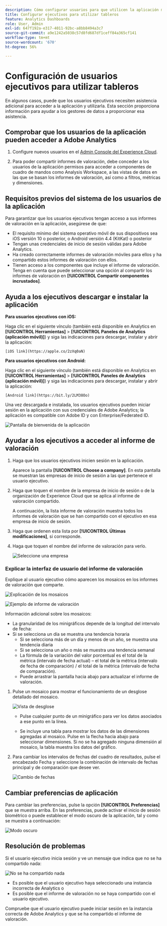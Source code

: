 ```yaml
---
description: Cómo configurar usuarios para que utilicen la aplicación móvil de Analytics
title: Configurar ejecutivos para utilizar tableros
feature: Analytics Dashboards
role: User, Admin
exl-id: 647f192a-e317-4011-92bc-a8bb8494a3c7
source-git-commit: a9e1242a5038c57d8fd687df1ceff84a365cf141
workflow-type: tm+mt
source-wordcount: '670'
ht-degree: 56%

---
```


# Configuración de usuarios ejecutivos para utilizar tableros

En algunos casos, puede que los usuarios ejecutivos necesiten asistencia adicional para acceder a la aplicación y utilizarla. Esta sección proporciona información para ayudar a los gestores de datos a proporcionar esa asistencia.

## Comprobar que los usuarios de la aplicación pueden acceder a Adobe Analytics

1. Configure nuevos usuarios en el [Admin Console del Experience Cloud](https://experienceleague.adobe.com/docs/analytics/admin/admin-console/permissions/product-profile.html?lang=en).

1. Para poder compartir informes de valoración, debe conceder a los usuarios de la aplicación permisos para acceder a componentes de cuadro de mandos como Analysis Workspace, a las vistas de datos en las que se basan los informes de valoración, así como a filtros, métricas y dimensiones.

## Requisitos previos del sistema de los usuarios de la aplicación

Para garantizar que los usuarios ejecutivos tengan acceso a sus informes de valoración en la aplicación, asegúrese de que:

* El requisito mínimo del sistema operativo móvil de sus dispositivos sea iOS versión 10 o posterior, o Android versión 4.4 (KitKat) o posterior
* Tengan unas credenciales de inicio de sesión válidas para Adobe Analytics.
* Ha creado correctamente informes de valoración móviles para ellos y ha compartido estos informes de valoración con ellos.
* Tienen acceso a los componentes que incluye el informe de valoración. Tenga en cuenta que puede seleccionar una opción al compartir los informes de valoración en **[!UICONTROL Compartir componentes incrustados]**.

## Ayuda a los ejecutivos descargar e instalar la aplicación

**Para usuarios ejecutivos con iOS:**

Haga clic en el siguiente vínculo (también está disponible en Analytics en **[!UICONTROL Herramientas]** > **[!UICONTROL Paneles de Analytics (aplicación móvil)]**) y siga las indicaciones para descargar, instalar y abrir la aplicación:

`[iOS link](https://apple.co/2zXq0aN)`

**Para usuarios ejecutivos con Android:**

Haga clic en el siguiente vínculo (también está disponible en Analytics en **[!UICONTROL Herramientas]** > **[!UICONTROL Paneles de Analytics (aplicación móvil)]**) y siga las indicaciones para descargar, instalar y abrir la aplicación:

`[Android link](https://bit.ly/2LM38Oo)`

Una vez descargada e instalada, los usuarios ejecutivos pueden iniciar sesión en la aplicación con sus credenciales de Adobe Analytics; la aplicación es compatible con Adobe ID y con Enterprise/Federated ID.

![Pantalla de bienvenida de la aplicación](assets/welcome.png)

## Ayudar a los ejecutivos a acceder al informe de valoración

1. Haga que los usuarios ejecutivos inicien sesión en la aplicación.

   Aparece la pantalla **[!UICONTROL Choose a company]**. En esta pantalla se muestran las empresas de inicio de sesión a las que pertenece el usuario ejecutivo.

1. Haga que toquen el nombre de la empresa de inicio de sesión o de la organización de Experience Cloud que se aplica al informe de valoración compartido.

   A continuación, la lista informe de valoración muestra todos los informes de valoración que se han compartido con el ejecutivo en esa empresa de inicio de sesión.

1. Haga que ordenen esta lista por **[!UICONTROL Últimas modificaciones]**, si corresponde.

1. Haga que toquen el nombre del informe de valoración para verlo.

   ![Seleccione una empresa](assets/accesscard.png)


### Explicar la interfaz de usuario del informe de valoración

Explique al usuario ejecutivo cómo aparecen los mosaicos en los informes de valoración que comparte.

![Explicación de los mosaicos](assets/newexplain.png)

![Ejemplo de informe de valoración](assets/intro_scorecard.png)

Información adicional sobre los mosaicos:

* La granularidad de los minigráficos depende de la longitud del intervalo de fecha:
* Si se selecciona un día se muestra una tendencia horaria
   * Si se selecciona más de un día y menos de un año, se muestra una tendencia diaria
   * Si se selecciona un año o más se muestra una tendencia semanal
   * La fórmula de la variación del valor porcentual es el total de la métrica (intervalo de fecha actual) – el total de la métrica (intervalo de fecha de comparación) / el total de la métrica (intervalo de fecha de comparación).
   * Puede arrastrar la pantalla hacia abajo para actualizar el informe de valoración.


1. Pulse un mosaico para mostrar el funcionamiento de un desglose detallado del mosaico.

   ![Vista de desglose](assets/sparkline.png)

   * Pulse cualquier punto de un minigráfico para ver los datos asociados a ese punto en la línea.

   * Se incluye una tabla para mostrar los datos de las dimensiones agregadas al mosaico. Pulse en la flecha hacia abajo para seleccionar dimensiones. Si no se ha agregado ninguna dimensión al mosaico, la tabla muestra los datos del gráfico.

1. Para cambiar los intervalos de fechas del cuadro de resultados, pulse el encabezado Fecha y seleccione la combinación de intervalo de fechas principal y de comparación que desee ver.

   ![Cambio de fechas](assets/changedate.png)

## Cambiar preferencias de aplicación

Para cambiar las preferencias, pulse la opción **[!UICONTROL Preferencias]** que se muestra arriba. En las preferencias, puede activar el inicio de sesión biométrico o puede establecer el modo oscuro de la aplicación, tal y como se muestra a continuación:

![Modo oscuro](assets/darkmode.png)

## Resolución de problemas

Si el usuario ejecutivo inicia sesión y ve un mensaje que indica que no se ha compartido nada:

![No se ha compartido nada](assets/nothing.png)

* Es posible que el usuario ejecutivo haya seleccionado una instancia incorrecta de Analytics o
* Es posible que el informe de valoración no se haya compartido con el usuario ejecutivo.

Compruebe que el usuario ejecutivo puede iniciar sesión en la instancia correcta de Adobe Analytics y que se ha compartido el informe de valoración.
